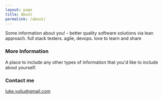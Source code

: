 ```yaml
---
layout: page
title: About
permalink: /about/
---
```


Some information about you! - better quality software solutions via lean approach. full stack testers. agile, devops. love to learn and share

### More Information

A place to include any other types of information that you'd like to include about yourself.

### Contact me

[luke.yuliu@gmail.com](mailto:luke.yuliu@gmail.com)
